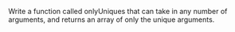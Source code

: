 Write a function called onlyUniques that can take in any number of arguments, and returns an array of only the unique arguments.